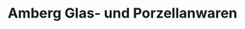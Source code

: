 ---
title: "Amberg Glas- und Porzellanwaren"
url: /ludwigshafen-am-rhein/amberg-glas-und-porzellanwaren/
shop: Allgemein
---